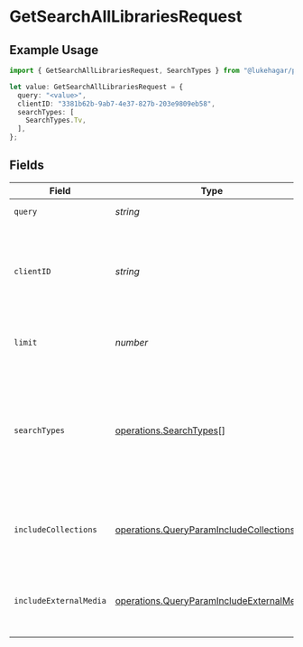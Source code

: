 # GetSearchAllLibrariesRequest

## Example Usage

```typescript
import { GetSearchAllLibrariesRequest, SearchTypes } from "@lukehagar/plexjs/sdk/models/operations";

let value: GetSearchAllLibrariesRequest = {
  query: "<value>",
  clientID: "3381b62b-9ab7-4e37-827b-203e9809eb58",
  searchTypes: [
    SearchTypes.Tv,
  ],
};
```

## Fields

| Field                                                                                                         | Type                                                                                                          | Required                                                                                                      | Description                                                                                                   | Example                                                                                                       |
| ------------------------------------------------------------------------------------------------------------- | ------------------------------------------------------------------------------------------------------------- | ------------------------------------------------------------------------------------------------------------- | ------------------------------------------------------------------------------------------------------------- | ------------------------------------------------------------------------------------------------------------- |
| `query`                                                                                                       | *string*                                                                                                      | :heavy_check_mark:                                                                                            | The search query term.                                                                                        |                                                                                                               |
| `clientID`                                                                                                    | *string*                                                                                                      | :heavy_check_mark:                                                                                            | An opaque identifier unique to the client (UUID, serial number, or other unique device ID)                    | 3381b62b-9ab7-4e37-827b-203e9809eb58                                                                          |
| `limit`                                                                                                       | *number*                                                                                                      | :heavy_minus_sign:                                                                                            | Limit the number of results returned.                                                                         |                                                                                                               |
| `searchTypes`                                                                                                 | [operations.SearchTypes](../../../sdk/models/operations/searchtypes.md)[]                                     | :heavy_minus_sign:                                                                                            | A comma-separated list of search types to include. Valid values are: movies, music, otherVideos, people, tv.<br/> | movies,music,otherVideos,people,tv                                                                            |
| `includeCollections`                                                                                          | [operations.QueryParamIncludeCollections](../../../sdk/models/operations/queryparamincludecollections.md)     | :heavy_minus_sign:                                                                                            | Whether to include collections in the search results.                                                         | 1                                                                                                             |
| `includeExternalMedia`                                                                                        | [operations.QueryParamIncludeExternalMedia](../../../sdk/models/operations/queryparamincludeexternalmedia.md) | :heavy_minus_sign:                                                                                            | Whether to include external media in the search results.                                                      | 1                                                                                                             |